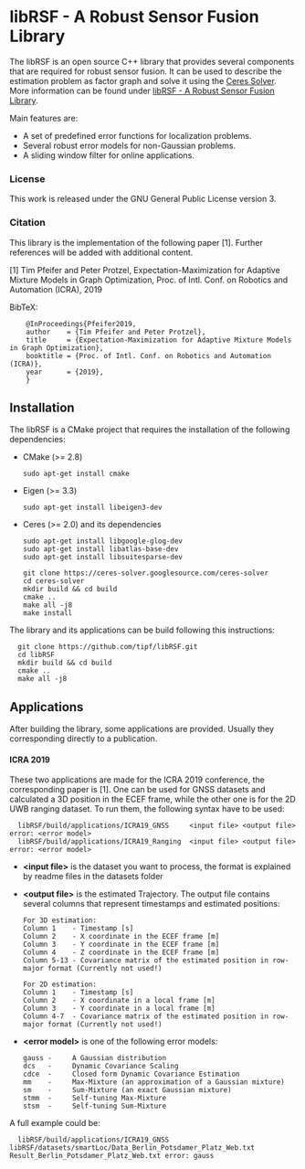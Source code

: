 # libRSF - A Robust Sensor Fusion Library

The libRSF is an open source C++ library that provides several components that are required for robust sensor fusion. It can be used to describe the estimation problem as factor graph and solve it using the [Ceres Solver](http://ceres-solver.org//).
More information can be found under [libRSF - A Robust Sensor Fusion Library](https://www.tu-chemnitz.de/etit/proaut/libRSF).

Main features are:
- A set of predefined error functions for localization problems.
- Several robust error models for non-Gaussian problems.
- A sliding window filter for online applications.

### License

This work is released under the GNU General Public License version 3.

### Citation
This library is the implementation of the following paper [1]. Further references will be added with additional content.

[1] Tim Pfeifer and Peter Protzel, Expectation-Maximization for Adaptive Mixture Models in Graph Optimization, Proc. of Intl. Conf. on Robotics and Automation (ICRA), 2019

BibTeX:

        @InProceedings{Pfeifer2019,
        author    = {Tim Pfeifer and Peter Protzel},
        title     = {Expectation-Maximization for Adaptive Mixture Models in Graph Optimization},
        booktitle = {Proc. of Intl. Conf. on Robotics and Automation (ICRA)},
        year      = {2019},
        }

## Installation

The libRSF is a CMake project that requires the installation of the following dependencies:

- CMake (>= 2.8)

      sudo apt-get install cmake
      
- Eigen (>= 3.3)

      sudo apt-get install libeigen3-dev
      
- Ceres (>= 2.0) and its dependencies

      sudo apt-get install libgoogle-glog-dev
      sudo apt-get install libatlas-base-dev
      sudo apt-get install libsuitesparse-dev
      
      git clone https://ceres-solver.googlesource.com/ceres-solver
      cd ceres-solver
      mkdir build && cd build
      cmake ..
      make all -j8
      make install
      
The library and its applications can be build following this instructions:

      git clone https://github.com/tipf/libRSF.git
      cd libRSF
      mkdir build && cd build
      cmake ..
      make all -j8
      
## Applications
After building the library, some applications are provided. Usually they corresponding directly to a publication.

#### ICRA 2019
These two applications are made for the ICRA 2019 conference, the corresponding paper is [1].
One can be used for GNSS datasets and calculated a 3D position in the ECEF frame, while the other one is for the 2D UWB ranging dataset.
To run them, the following syntax have to be used:

      libRSF/build/applications/ICRA19_GNSS     <input file> <output file> error: <error model>
      libRSF/build/applications/ICRA19_Ranging  <input file> <output file> error: <error model>
      
- **\<input file\>** is the dataset you want to process, the format is explained by readme files in the datasets folder
- **\<output file\>** is the estimated Trajectory. The output file contains several columns that represent timestamps and estimated positions:
      
      For 3D estimation:
      Column 1    - Timestamp [s]
      Column 2    - X coordinate in the ECEF frame [m]
      Column 3    - Y coordinate in the ECEF frame [m]
      Column 4    - Z coordinate in the ECEF frame [m]
      Column 5-13 - Covariance matrix of the estimated position in row-major format (Currently not used!)
      
      For 2D estimation:
      Column 1    - Timestamp [s]
      Column 2    - X coordinate in a local frame [m]
      Column 3    - Y coordinate in a local frame [m]
      Column 4-7  - Covariance matrix of the estimated position in row-major format (Currently not used!)
      
- **\<error model\>** is one of the following error models:

      gauss -     A Gaussian distribution
      dcs   -     Dynamic Covariance Scaling
      cdce  -     Closed form Dynamic Covariance Estimation
      mm    -     Max-Mixture (an approximation of a Gaussian mixture)
      sm    -     Sum-Mixture (an exact Gaussian mixture)
      stmm  -     Self-tuning Max-Mixture
      stsm  -     Self-tuning Sum-Mixture      

A full example could be:

      libRSF/build/applications/ICRA19_GNSS libRSF/datasets/smartLoc/Data_Berlin_Potsdamer_Platz_Web.txt Result_Berlin_Potsdamer_Platz_Web.txt error: gauss
